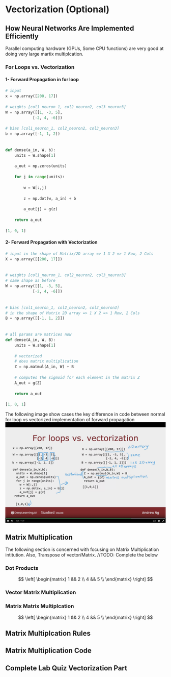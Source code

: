 # Vectorization (Optional)

<!-- NOT COMPLETED -->

## How Neural Networks Are Implemented Efficiently

Parallel computing hardware (GPUs, Some CPU functions) are very good at doing very large martix multiplcation.



### For Loops vs. Vectorization


#### 1- Forward Propagation in for loop

```python
# input
x = np.array([200, 17])

# weights [col1_neuron_1, col2_neuron2, col3_neuron3]
W = np.array([[1, -3, 5],
            [-2, 4, -6]])

# bias [col1_neuron_1, col2_neuron2, col3_neuron3]
b = np.array([-1, 1, 2])


def dense(a_in, W, b):
    units = W.shape[1]

    a_out = np.zeros(units)

    for j in range(units):

        w = W[:,j]

        z = np.dot(w, a_in) + b

        a_out[j] = g(z)

    return a_out

[1, 0, 1]
```



#### 2- Forward Propagation with Vectorization

```python
# input in the shape of Matrix/2D array => 1 X 2 => 1 Row, 2 Cols
X = np.array([[200, 17]])


# weights [col1_neuron_1, col2_neuron2, col3_neuron3]
# same shape as before
W = np.array([[1, -3, 5],
            [-2, 4, -6]])


# bias [col1_neuron_1, col2_neuron2, col3_neuron3]
# in the shape of Matrix 2D array => 1 X 2 => 1 Row, 2 Cols
B = np.array([[-1, 1, 2]])


# all params are matrices now
def dense(A_in, W, B):
    units = W.shape[1]

    # vectorized
    # does matrix multiplication
    Z = np.matmul(A_in, W) + B

    # computes the sigmoid for each element in the matrix Z
    A_out = g(Z)

    return a_out

[1, 0, 1]
```

The following image show cases the key difference in code between normal for loop vs vectorized implementation of forward propagation
![image of for loop vs vectorization](images/For-vs-Vectorization.png)





## Matrix Multiplication

The following section is concerned with focusing on Matrix Multiplication intitution. Also, Transpose of vector/Matrix.
//TODO: Complete the below

### Dot Products



$$
\left[
\begin{matrix}
    1 && 2 \\
    4 && 5 \\
\end{matrix}
\right]
$$



### Vector Matrix Multiplication



### Matrix Matrix Multiplcation




$$
\left[
\begin{matrix}
    1 && 2 \\
    4 && 5 \\
\end{matrix}
\right]
$$




## Matrix Multiplcation Rules





## Matrix Multiplication Code





## Complete Lab Quiz Vectorization Part

